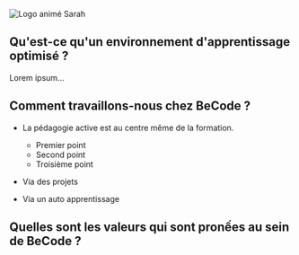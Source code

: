 ![Logo animé Sarah](url)

## Qu'est-ce qu'un environnement d'apprentissage optimisé ?

Lorem ipsum...

## Comment travaillons-nous chez BeCode ?

* La pédagogie active est au centre même de la formation. 
  *  Premier point
  *  Second point
  *  Troisième point

* Via des projets

* Via un auto apprentissage

## Quelles sont les valeurs qui sont pronếes au sein de BeCode ?

